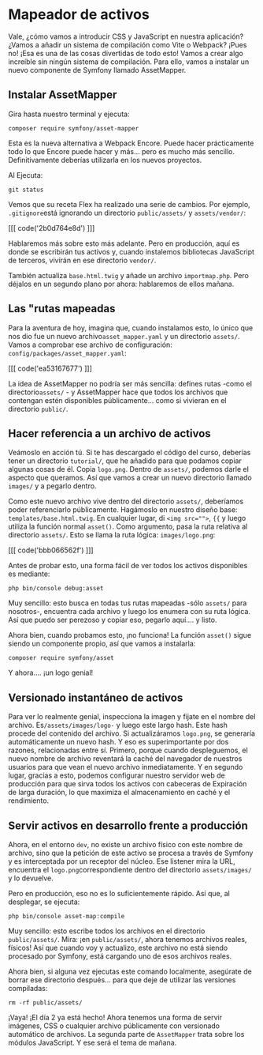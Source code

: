 # Mapeador de activos

Vale, ¿cómo vamos a introducir CSS y JavaScript en nuestra aplicación? ¿Vamos a añadir un sistema de compilación como Vite o Webpack? ¡Pues no! ¡Esa es una de las cosas divertidas de todo esto! Vamos a crear algo increíble sin ningún sistema de compilación. Para ello, vamos a instalar un nuevo componente de Symfony llamado AssetMapper.

## Instalar AssetMapper

Gira hasta nuestro terminal y ejecuta:

```terminal
composer require symfony/asset-mapper
```

Esta es la nueva alternativa a Webpack Encore. Puede hacer prácticamente todo lo que Encore puede hacer y más... pero es mucho más sencillo. Definitivamente deberías utilizarla en los nuevos proyectos.

Al Ejecuta:

```terminal
git status
```

Vemos que su receta Flex ha realizado una serie de cambios. Por ejemplo, `.gitignore`está ignorando un directorio `public/assets/` y `assets/vendor/`:

[[[ code('2b0d764e8d') ]]]

Hablaremos más sobre esto más adelante. Pero en producción, aquí es donde se escribirán tus activos y, cuando instalemos bibliotecas JavaScript de terceros, vivirán en ese directorio `vendor/`.

También actualiza `base.html.twig` y añade un archivo `importmap.php`. Pero déjalos en un segundo plano por ahora: hablaremos de ellos mañana.

## Las "rutas mapeadas

Para la aventura de hoy, imagina que, cuando instalamos esto, lo único que nos dio fue un nuevo archivo`asset_mapper.yaml` y un directorio `assets/`. Vamos a comprobar ese archivo de configuración: `config/packages/asset_mapper.yaml`:

[[[ code('ea53167677') ]]]

La idea de AssetMapper no podría ser más sencilla: defines rutas -como el directorio`assets/` - y AssetMapper hace que todos los archivos que contengan estén disponibles públicamente... como si vivieran en el directorio `public/`.

## Hacer referencia a un archivo de activos

Veámoslo en acción tú. Si te has descargado el código del curso, deberías tener un directorio `tutorial/`, que he añadido para que podamos copiar algunas cosas de él. Copia `logo.png`. Dentro de `assets/`, podemos darle el aspecto que queramos. Así que vamos a crear un nuevo directorio llamado `images/` y a pegarlo dentro.

Como este nuevo archivo vive dentro del directorio `assets/`, deberíamos poder referenciarlo públicamente. Hagámoslo en nuestro diseño base: `templates/base.html.twig`. En cualquier lugar, di `<img src="">`, `{{` y luego utiliza la función normal `asset()`. Como argumento, pasa la ruta relativa al directorio `assets/`. Esto se llama la ruta lógica: `images/logo.png`:

[[[ code('bbb066562f') ]]]

Antes de probar esto, una forma fácil de ver todos los activos disponibles es mediante: 

```terminal
php bin/console debug:asset
```

Muy sencillo: esto busca en todas tus rutas mapeadas -sólo `assets/` para nosotros-, encuentra cada archivo y luego los enumera con su ruta lógica. Así que puedo ser perezoso y copiar eso, pegarlo aquí.... y listo.

Ahora bien, cuando probamos esto, ¡no funciona! La función `asset()` sigue siendo un componente propio, así que vamos a instalarla:

```terminal
composer require symfony/asset
```

Y ahora.... ¡un logo genial!

## Versionado instantáneo de activos

Para ver lo realmente genial, inspecciona la imagen y fíjate en el nombre del archivo. Es`/assets/images/logo-` y luego este largo hash. Este hash procede del contenido del archivo. Si actualizáramos `logo.png`, se generaría automáticamente un nuevo hash. Y eso es superimportante por dos razones, relacionadas entre sí. Primero, porque cuando despleguemos, el nuevo nombre de archivo reventará la caché del navegador de nuestros usuarios para que vean el nuevo archivo inmediatamente. Y en segundo lugar, gracias a esto, podemos configurar nuestro servidor web de producción para que sirva todos los activos con cabeceras de Expiración de larga duración, lo que maximiza el almacenamiento en caché y el rendimiento.

## Servir activos en desarrollo frente a producción

Ahora, en el entorno `dev`, no existe un archivo físico con este nombre de archivo, sino que la petición de este activo se procesa a través de Symfony y es interceptada por un receptor del núcleo. Ese listener mira la URL, encuentra el `logo.png`correspondiente dentro del directorio `assets/images/` y lo devuelve.

Pero en producción, eso no es lo suficientemente rápido. Así que, al desplegar, se ejecuta:

```terminal
php bin/console asset-map:compile
```

Muy sencillo: esto escribe todos los archivos en el directorio `public/assets/`. Mira: ¡en `public/assets/`, ahora tenemos archivos reales, físicos! Así que cuando voy y actualizo, este archivo no está siendo procesado por Symfony, está cargando uno de esos archivos reales.

Ahora bien, si alguna vez ejecutas este comando localmente, asegúrate de borrar ese directorio después... para que deje de utilizar las versiones compiladas:

```terminal-silent
rm -rf public/assets/
```

¡Vaya! ¡El día 2 ya está hecho! Ahora tenemos una forma de servir imágenes, CSS o cualquier archivo públicamente con versionado automático de archivos. La segunda parte de `AssetMapper` trata sobre los módulos JavaScript. Y ese será el tema de mañana.
